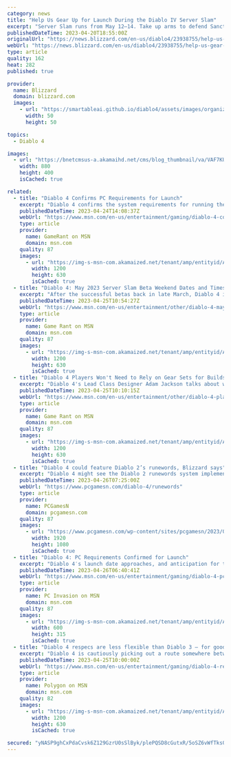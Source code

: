 ```yaml
---
category: news
title: "Help Us Gear Up for Launch During the Diablo IV Server Slam"
excerpt: "Server Slam runs from May 12–14. Take up arms to defend Sanctuary from Lilith’s legions while helping us prepare our servers for Diablo IV’s launch on June 6."
publishedDateTime: 2023-04-20T18:55:00Z
originalUrl: "https://news.blizzard.com/en-us/diablo4/23938755/help-us-gear-up-for-launch-during-the-diablo-iv-server-slam"
webUrl: "https://news.blizzard.com/en-us/diablo4/23938755/help-us-gear-up-for-launch-during-the-diablo-iv-server-slam"
type: article
quality: 162
heat: 282
published: true

provider:
  name: Blizzard
  domain: blizzard.com
  images:
    - url: "https://smartableai.github.io/diablo4/assets/images/organizations/blizzard.com-50x50.jpg"
      width: 50
      height: 50

topics:
  - Diablo 4

images:
  - url: "https://bnetcmsus-a.akamaihd.net/cms/blog_thumbnail/va/VAF7KU3P4CWI1681774163839.png"
    width: 880
    height: 400
    isCached: true

related:
  - title: "Diablo 4 Confirms PC Requirements for Launch"
    excerpt: "Diablo 4 confirms the system requirements for running the game on PC at launch, making players even more eager for the next entry in the franchise."
    publishedDateTime: 2023-04-24T14:08:37Z
    webUrl: "https://www.msn.com/en-us/entertainment/gaming/diablo-4-confirms-pc-requirements-for-launch/ar-AA1ahOxw"
    type: article
    provider:
      name: GameRant on MSN
      domain: msn.com
    quality: 87
    images:
      - url: "https://img-s-msn-com.akamaized.net/tenant/amp/entityid/AA1ahv9I.img?h=630&w=1200&m=6&q=60&o=t&l=f&f=jpg&x=513&y=191"
        width: 1200
        height: 630
        isCached: true
  - title: "Diablo 4: May 2023 Server Slam Beta Weekend Dates and Times"
    excerpt: "After the successful betas back in late March, Diablo 4 is having another beta weekend that will be in mid-May 2023 before the full release in June."
    publishedDateTime: 2023-04-25T10:54:27Z
    webUrl: "https://www.msn.com/en-us/entertainment/other/diablo-4-may-2023-server-slam-beta-weekend-dates-and-times/ar-AA1ako1S"
    type: article
    provider:
      name: Game Rant on MSN
      domain: msn.com
    quality: 87
    images:
      - url: "https://img-s-msn-com.akamaized.net/tenant/amp/entityid/AA1akAxu.img?h=630&w=1200&m=6&q=60&o=t&l=f&f=jpg"
        width: 1200
        height: 630
        isCached: true
  - title: "Diablo 4 Players Won't Need to Rely on Gear Sets for Builds"
    excerpt: "Diablo 4's Lead Class Designer Adam Jackson talks about why the developers decided to shelve the gear set concept for the series' latest entry."
    publishedDateTime: 2023-04-25T10:10:15Z
    webUrl: "https://www.msn.com/en-us/entertainment/other/diablo-4-players-won-t-need-to-rely-on-gear-sets-for-builds/ar-AA1akgGy"
    type: article
    provider:
      name: Game Rant on MSN
      domain: msn.com
    quality: 87
    images:
      - url: "https://img-s-msn-com.akamaized.net/tenant/amp/entityid/AA1akgGr.img?h=630&w=1200&m=6&q=60&o=t&l=f&f=jpg"
        width: 1200
        height: 630
        isCached: true
  - title: "Diablo 4 could feature Diablo 2’s runewords, Blizzard says"
    excerpt: "Diablo 4 might see the Diablo 2 runewords system implemented in future, Blizzard hints, adding yet another upgrade system to the action RPG game."
    publishedDateTime: 2023-04-26T07:25:00Z
    webUrl: "https://www.pcgamesn.com/diablo-4/runewords"
    type: article
    provider:
      name: PCGamesN
      domain: pcgamesn.com
    quality: 87
    images:
      - url: "https://www.pcgamesn.com/wp-content/sites/pcgamesn/2023/04/diablo-4-runewords.jpg"
        width: 1920
        height: 1080
        isCached: true
  - title: "Diablo 4: PC Requirements Confirmed for Launch"
    excerpt: "Diablo 4′s launch date approaches, and anticipation for the action RPG reaches a fever pitch. Tons of exciting news and information about the upcoming game are revealed almost daily. Of course, some ..."
    publishedDateTime: 2023-04-26T06:40:41Z
    webUrl: "https://www.msn.com/en-us/entertainment/gaming/diablo-4-pc-requirements-confirmed-for-launch/ar-AA1an5r5"
    type: article
    provider:
      name: PC Invasion on MSN
      domain: msn.com
    quality: 87
    images:
      - url: "https://img-s-msn-com.akamaized.net/tenant/amp/entityid/AA1anafz.img?h=315&w=600&m=6&q=60&o=t&l=f&f=jpg&x=469&y=314"
        width: 600
        height: 315
        isCached: true
  - title: "Diablo 4 respecs are less flexible than Diablo 3 — for good reason, Blizzard says"
    excerpt: "Diablo 4 is cautiously picking out a route somewhere between these two, as lead class designer Adam Jackson described in a roundtable call with press, which Polygon attended, last week. Early in the ..."
    publishedDateTime: 2023-04-25T10:00:00Z
    webUrl: "https://www.msn.com/en-us/entertainment/gaming/diablo-4-respecs-are-less-flexible-than-diablo-3-for-good-reason-blizzard-says/ar-AA1akndt"
    type: article
    provider:
      name: Polygon on MSN
      domain: msn.com
    quality: 82
    images:
      - url: "https://img-s-msn-com.akamaized.net/tenant/amp/entityid/AA1akkEa.img?h=630&w=1200&m=6&q=60&o=t&l=f&f=jpg"
        width: 1200
        height: 630
        isCached: true

secured: "yNASP9ghCxPdaCvsk6Z129GzrU0sSlByk/plePQSD8cGutxR/5oSZ6vWfTks0+qh0JJR7h/wuwpMLg6EdsHqExbyCSpp90UmnEvdgfRrm8056fRrjn/efR+R3N9QoAAsV+6EFXYjnVGnF7oIqStrVxrTPp9ZNg4qOG7ATnBtpOlCGOZ9RHQci5Ap8YrEUD6Se7n7xQTdoViIAo/uUkjniI/m6Z6/87s9kL4tK2caOtH9mSeoOOJs7ngrIwl8Vzge+9yUY2zgOVxNn/TXvHFdxGxCljZsMOp4We7pveKPZFtY4Psg0NCBKghQQ+I3fr6t9daSF2valtooxFDOALRGWYq/A1hD8UDmfUsH6aHZsQY=;OdX19g/ehL/rSXG2ETNcSw=="
---
```


